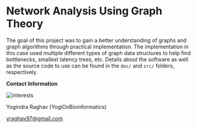 # Network Analysis Using Graph Theory   

The goal of this project was to gain a better understanding of graphs and graph algorithms through practical implementation. The implementation in this case used multiple different types of graph data structures to help find bottlenecks, smallest latency trees, etc. Details about the software as well as the source code to use can be found in the `doc/` and `src/` folders, respectively. 

**Contact Information** 

![interests](https://avatars1.githubusercontent.com/u/38919947?s=400&u=49ab1365a14fac78a91e425efd583f7a2bcb3e25&v=4)

Yogindra Raghav (YogiOnBioinformatics) 

yraghav97@gmail.com